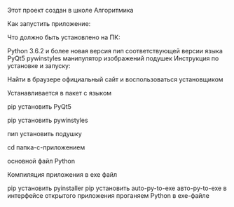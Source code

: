 Этот проект создан в школе Алгоритмика

Как запустить приложение:

Что должно быть установлено на ПК:

Python 3.6.2 и более новая версия
пип соответствующей версии языка
PyQt5
pywinstyles
манипулятор изображений подушек
Инструкция по установке и запуску:

Найти в браузере официальный сайт и воспользоваться установщиком

Устанавливается в пакет с языком

pip установить PyQt5

pip установить pywinstyles

пип установить подушку

cd папка-с-приложением

основной файл Python

Компиляция приложения в exe файл

pip установить pyinstaller
pip установить auto-py-to-exe
авто-py-to-exe
в интерфейсе открытого приложения проганяем Python в exe-файле
